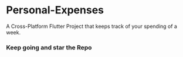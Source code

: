 # Personal-Expenses

A Cross-Platform Flutter Project that keeps track of your spending of a week.

### Keep going and star the Repo

<image src="" width="" height=""> &nbsp;&nbsp;&nbsp;&nbsp;<image src="" width="" height="">
